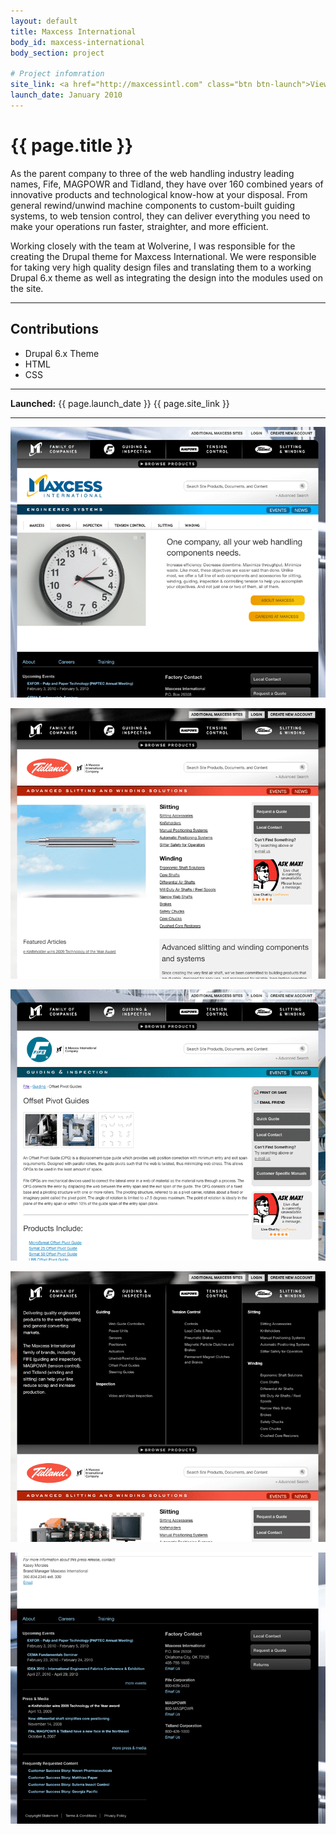 ```yaml
---
layout: default
title: Maxcess International
body_id: maxcess-international
body_section: project

# Project infomration
site_link: <a href="http://maxcessintl.com" class="btn btn-launch">View site</a>
launch_date: January 2010
---
```


# {{ page.title }}

As the parent company to three of the web handling industry leading names, Fife, MAGPOWR and Tidland, they have over 160 combined years of innovative products and technological know-how at your disposal. From general rewind/unwind machine components to custom-built guiding systems, to web tension control, they can deliver everything you need to make your operations run faster, straighter, and more efficient.

Working closely with the team at Wolverine, I was responsible for the creating the Drupal theme for Maxcess International. We were responsible for taking very high quality design files and translating them to a working Drupal 6.x theme as well as integrating the design into the modules used on the site.

---

## Contributions

* Drupal 6.x Theme
* HTML
* CSS

---

**Launched:** {{ page.launch_date }} {{ page.site_link }}

---

![Home](screenshots/home.png)

![Landing](screenshots/landing.png)

![Product](screenshots/product.png)

![Menu](screenshots/menu.png)

![Footer](screenshots/footer.png)
